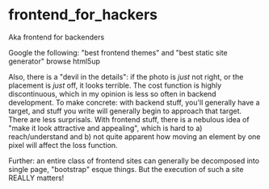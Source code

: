 # frontend_for_hackers
Aka frontend for backenders


Google the following: "best frontend themes"
and "best static site generator"
browse html5up

Also, there is a "devil in the details": if the photo is *just* not right, or the placement is *just* off, it looks terrible. The cost function is highly discontinuous, which in my opinion is less so often in backend development. To make concrete: with backend stuff, you'll generally have a target, and stuff you write will generally begin to approach that target. There are less surprisals. With frontend stuff, there is a nebulous idea of "make it look attractive and appealing", which is hard to a) reach/understand and b) not quite apparent how moving an element by one pixel will affect the loss function. 

Further: an entire class of frontend sites can generally be decomposed into single page, "bootstrap" esque things. But the execution of such a site REALLY matters! 
